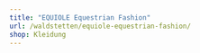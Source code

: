 ```yaml
---
title: "EQUIOLE Equestrian Fashion"
url: /waldstetten/equiole-equestrian-fashion/
shop: Kleidung
---
```

